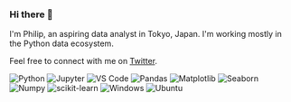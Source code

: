 ### Hi there 👋

I'm Philip, an aspiring data analyst in Tokyo, Japan. I'm working mostly in the Python data ecosystem.

Feel free to connect with me on [Twitter](https://twitter.com/pcmsuh).

![Python](https://img.shields.io/badge/-Python-FFFFFF?logo=python&logoColor=3776AB)
![Jupyter](https://img.shields.io/badge/-Jupyter-FFFFFF?logo=jupyter&logoColor=F37626)
![VS Code](https://img.shields.io/badge/-VSCode-FFFFFF?logo=visualstudiocode&logoColor=007ACC)
![Pandas](https://img.shields.io/badge/-Pandas-FFFFFF?logo=pandas&logoColor=150458)
![Matplotlib](https://img.shields.io/badge/-Matplotlib-FFFFFF)
![Seaborn](https://img.shields.io/badge/-Seaborn-FFFFFF)
![Numpy](https://img.shields.io/badge/-Numpy-FFFFFF?logo=numpy&logoColor=013243)
![scikit-learn](https://img.shields.io/badge/-Scikitlearn-FFFFFF?logo=scikitlearn&logoColor=F7931E)
![Windows](https://img.shields.io/badge/-Windows-FFFFFF?logo=windows11&logoColor=0078D4)
![Ubuntu](https://img.shields.io/badge/-Ubuntu-FFFFFF?logo=ubuntu&logoColor=E95420)

